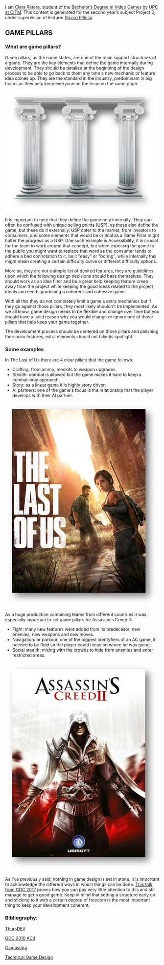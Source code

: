 I am [Clara Ratera](https://www.linkedin.com/in/clara-ratera-graci%C3%A0-265077129/), student of the [Bachelor’s Degree in Video Games by UPC at CITM](https://www.citm.upc.edu/ing/estudis/graus-videojocs/). This content is generated for the second year’s subject Project 2, under supervision of lecturer [Ricard Pillosu](https://es.linkedin.com/in/ricardpillosu).

## GAME PILLARS

### What are game pillars?

Game pillars, as the name states, are one of the main support structures of a game. They are the key elements that define the game internally during development. They should be detailed at the beginning of the design process to be able to go back to them any time a new mechanic or feature idea comes up. They are the standard in the industry, predominant in big teams as they help keep everyone on the team on the same page. 

![Pic](assets/pillars.png)

It is important to note that they define the game only internally. They can often be confused with unique selling points (USP), as these also define the game, but these do it externally. USP cater to the market, from investors to consumers, and some elements that would be critical as a Game Pillar might halter the progress as a USP. One such example is Accessibility, it is crucial for the team to work around that concept, but when exposing the game to the public you might want to replace that word as the consumer tends  to adhere a bad connotation to it, be it "easy" or "boring", while internally this might mean creating a certain difficulty curve or different difficulty options. 

More so, they are not a simple list of desired features, they are guidelines upon which the following design decisions should base themselves. They should work as an idea filter and be a great help keeping feature creep away from the project while keeping the good ideas related to the project ideals and needs producing a coherent and cohesive game. 

With all this they do not completely limit a game's extra mechanics but if they go against those pillars, they most likely shouldn't be implemented. As we all know, game design needs to be flexible and change over time but you should have a solid reason why you would change or ignore one of those pillars that help keep your game together.

The development process should be centered on those pillars and polishing their main features, extra elements should not take its spotlight. 

### Some examples

In The Last of Us there are 4 clear pillars that the game follows:

* Crafting: from ammo, medkits to weapon upgrades. 
* Stealth: combat is allowed but the game makes it hard to keep a combat-only approach.
* Story: as a linear game it is highly story driven.
* AI partners: one of the game's focus is the relationship that the player develops with their AI partner. 

![Pic](assets/last_of_us.jpg)

As a huge production combining teams from different countries it was especially important to set game pillars for Assassin's Creed II: 

* Fight: many new features were added from its predecesor, new enemies, new weapons and new moves.
* Navigation: or parkour, one of the biggest identyfiers of an AC game, it needed to be fluid so the player could focus on where he was going. 
* Social stealth: mixing with the crowds to hide from enemies and enter restricted areas. 

![Pic](assets/assassins_creed.jpg)

As I've previously said, nothing in game design is set in stone, it is important to acknowledge the different ways in which things can be done. [This talk from GDC 2017](https://youtu.be/kzQDVtysXjA) proves how you can pay very little attention to this and still manage to get a good game. Keep in mind that setting a structure early on and sticking to it with a certain degree of freedom is the most important thing to keep your development coherent. 

### Bibliography:

[ThursDEV](https://www.youtube.com/watch?v=_EtxKlctpXw)

[GDC 2010 ACII](https://www.youtube.com/watch?v=Pmlk3ZZ6jl0)

[Gamasutra](https://www.gamasutra.com/blogs/MaxPears/20171012/307469/Design_Pillars__The_Core_of_Your_Game.php)

[Technical Game Design](http://technicalgamedesign.blogspot.com.es/2011/04/pillars.html)

